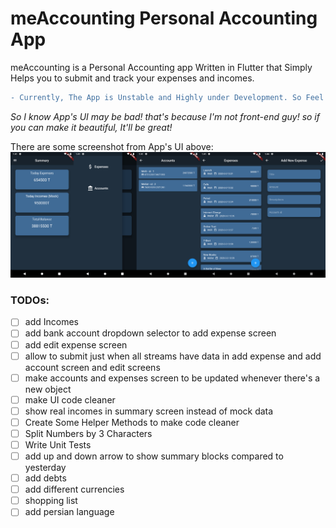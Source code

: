 # meAccounting Personal Accounting App
meAccounting is a Personal Accounting app Written in Flutter that Simply Helps you to submit and track your expenses and incomes.

``` diff
- Currently, The App is Unstable and Highly under Development. So Feel Free to Contribute. Your PRs Gonna make me Happy :)
```


_So I know App's UI may be bad! that's because I'm not front-end guy! so if you can make it beautiful, It'll be great!_

There are some screenshot from App's UI above:
![meAccountingScreenshots](./screenshots/allscreenshots_v0.0.1alpha.png)

### TODOs:
- [ ] add Incomes
- [ ] add bank account dropdown selector to add expense screen
- [ ] add edit expense screen
- [ ] allow to submit just when all streams have data in add expense and add account screen and edit screens
- [ ] make accounts and expenses screen to be updated whenever there's a new object
- [ ] make UI code cleaner
- [ ] show real incomes in summary screen instead of mock data
- [ ] Create Some Helper Methods to make code cleaner
- [ ] Split Numbers by 3 Characters
- [ ] Write Unit Tests
- [ ] add up and down arrow to show summary blocks compared to yesterday 
- [ ] add debts
- [ ] add different currencies
- [ ] shopping list
- [ ] add persian language
